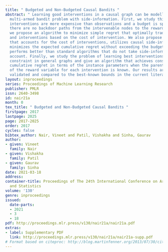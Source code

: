 ```yaml
---
title: " Budgeted and Non-Budgeted Causal Bandits "
abstract: " Learning good interventions in a causal graph can be modelled as a stochastic
  multi-armed bandit problem with side-information. First, we study this problem when
  interventions are more expensive than observations and a budget is specified. If
  there are no backdoor paths from the intervenable nodes to the reward node then
  we propose an algorithm to minimize simple regret that optimally trades-off observations
  and interventions based on the cost of intervention. We also propose an algorithm
  that accounts for the cost of interventions, utilizes causal side-information, and
  minimizes the expected cumulative regret without exceeding the budget. Our algorithm
  performs better than standard algorithms that do not take side-information into
  account. Finally, we study the problem of learning best interventions without budget
  constraint in general graphs and give an algorithm that achieves constant expected
  cumulative regret in terms of the instance parameters when the parent distribution
  of the reward variable for each intervention is known. Our results are experimentally
  validated and compared to the best-known bounds in the current literature. "
layout: inproceedings
series: Proceedings of Machine Learning Research
publisher: PMLR
issn: 2640-3498
id: nair21a
month: 0
tex_title: " Budgeted and Non-Budgeted Causal Bandits "
firstpage: 2017
lastpage: 2025
page: 2017-2025
order: 2017
cycles: false
bibtex_author: Nair, Vineet and Patil, Vishakha and Sinha, Gaurav
author:
- given: Vineet
  family: Nair
- given: Vishakha
  family: Patil
- given: Gaurav
  family: Sinha
date: 2021-03-18
address:
container-title: Proceedings of The 24th International Conference on Artificial Intelligence
  and Statistics
volume: '130'
genre: inproceedings
issued:
  date-parts:
  - 2021
  - 3
  - 18
pdf: http://proceedings.mlr.press/v130/nair21a/nair21a.pdf
extras:
- label: Supplementary PDF
  link: http://proceedings.mlr.press/v130/nair21a/nair21a-supp.pdf
# Format based on citeproc: http://blog.martinfenner.org/2013/07/30/citeproc-yaml-for-bibliographies/
---
```

